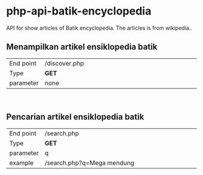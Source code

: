 # php-api-batik-encyclopedia
API for show articles of Batik encyclopedia. The articles is from wikipedia..

<h2>Menampilkan artikel ensiklopedia batik</h2>

<table style="width: 100%;">
	<tbody>
		<tr>
			<td style="width: 10.9657%;">End point</td>
			<td style="width: 88.944%;">/discover.php</td>
		</tr>
		<tr>
			<td style="width: 10.9657%;">Type</td>
			<td style="width: 88.944%;"><strong>GET</strong></td>
		</tr>
		<tr>
			<td style="width: 10.9657%;">parameter</td>
			<td style="width: 88.944%;">none</td>
		</tr>
	</tbody>
</table>

<p>
	<br>
</p>

<h2>Pencarian artikel ensiklopedia batik</h2>

<table style="width: 100%;">
	<tbody>
		<tr>
			<td style="width: 10.9657%;">End point</td>
			<td style="width: 88.944%;">/search.php</td>
		</tr>
		<tr>
			<td style="width: 10.9657%;">Type</td>
			<td style="width: 88.944%;"><strong>GET</strong></td>
		</tr>
		<tr>
			<td style="width: 10.9657%;">parameter</td>
			<td style="width: 88.944%;">q</td>
		</tr>
		<tr>
			<td style="width: 10.9657%;">example</td>
			<td style="width: 88.944%;">/search.php?q=Mega mendung</td>
		</tr>
	</tbody>
</table>
